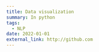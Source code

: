 ```yaml
---
title: Data visualization
summary: In python
tags:
  - NLP
date: 2022-01-01
external_link: http://github.com
---
```

